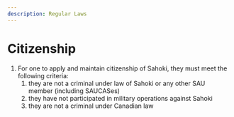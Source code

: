 ```yaml
---
description: Regular Laws
---
```


# Citizenship

1. For one to apply and maintain citizenship of Sahoki, they must meet the following criteria:
   1. they are not a criminal under law of Sahoki or any other SAU member (including SAUCASes)
   2. they have not participated in military operations against Sahoki
   3. they are not a criminal under Canadian law
